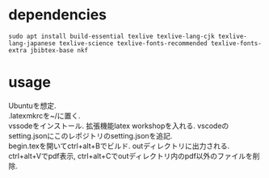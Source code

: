 # dependencies
```
sudo apt install build-essential texlive texlive-lang-cjk texlive-lang-japanese texlive-science texlive-fonts-recommended texlive-fonts-extra jbibtex-base nkf
```

# usage
Ubuntuを想定.  
.latexmkrcを~/に置く.  
vssodeをインストール. 拡張機能latex workshopを入れる. vscodeのsetting.jsonにこのレポジトリのsetting.jsonを追記.  
begin.texを開いてctrl+alt+Bでビルド. outディレクトリに出力される. ctrl+alt+Vでpdf表示, ctrl+alt+Cでoutディレクトリ内のpdf以外のファイルを削除.  
